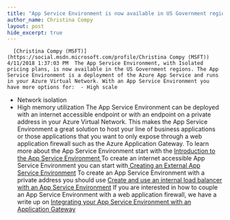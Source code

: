 ```yaml
---
title: "App Service Environment is now available in US Government regions"
author_name: Christina Compy 
layout: post
hide_excerpt: true
---
```

      [Christina Compy (MSFT)](https://social.msdn.microsoft.com/profile/Christina Compy (MSFT))  4/11/2018 1:37:03 PM  The App Service Environment, with Isolated pricing plans, is now available in the US Government regions. The App Service Environment is a deployment of the Azure App Service and runs in your Azure Virtual Network. With an App Service Environment you have more options for:  - High scale
 - Network isolation
 - High memory utilization
  The App Service Environment can be deployed with an internet accessible endpoint or with an endpoint on a private address in your Azure Virtual Network. This makes the App Service Environment a great solution to host your line of business applications or those applications that you want to only expose through a web application firewall such as the Azure Application Gateway. To learn more about the App Service Environment start with the [Introduction to the App Service Environment ](http://docs.microsoft.com/azure/app-service/environment/intro) To create an internet accessible App Service Environment you can start with[ Creating an External App Service Environment](http://docs.microsoft.com/azure/app-service/environment/create-external-ase) To create an App Service Environment with a private address you should use [Create and use an internal load balancer with an App Service Environment](http://docs.microsoft.com/azure/app-service/environment/create-ilb-ase) If you are interested in how to couple an App Service Environment with a web application firewall, we have a write up on [Integrating your App Service Environment with an Application Gateway](http://docs.microsoft.com/azure/app-service/environment/integrate-with-application-gateway)      